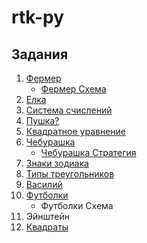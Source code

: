 # rtk-py

## Задания
1. [Фермер](sheep_wolf_cabbage_puzzle/puzzle.py)
    - [Фермер Схема](sheep_wolf_cabbage_puzzle/Farmer.png)
2. [Елка](pine_loop/pine_loop.py)
3. [Система счислений](num_system/num_system.py)
4. [Пушка?](sin_cos/sin_cos.py)
5. [Квадратное уравнение](quad_equation/quad_equation.py)
6. [Чебурашка](cheburashka/cheburashka.py)
    - [Чебурашка Стратегия](cheburashka/solve.md)
7. [Знаки зодиака](zodiac_sign/zodiac_sign.py)
8. [Типы треугольников](triangle/triangle.py)
9. [Василий](vasya/vasya.py)
10. [Футболки](t-shirts/t-shirts.py)
    - Футболки Схема
11. Эйнштейн
12. [Квадраты](squares/squares.py)